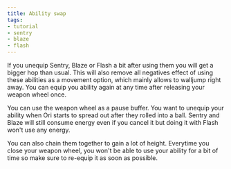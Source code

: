 ```yaml
---
title: Ability swap
tags:
- tutorial
- sentry
- blaze
- flash
---
```


If you unequip Sentry, Blaze or Flash a bit after using them you will get a bigger hop than usual.
This will also remove all negatives effect of using these abilities as a movement option, which mainly allows to walljump right away.
You can equip you ability again at any time after releasing your weapon wheel once.

You can use the weapon wheel as a pause buffer. You want to unequip your ability when Ori starts to spread out after they rolled into a ball.
Sentry and Blaze will still consume energy even if you cancel it but doing it with Flash won't use any energy.

<youtube-video id="gedIikLrifY"></youtube-video>

You can also chain them together to gain a lot of height. Everytime you close your weapon wheel, you won't be able to use your ability for a bit of time so make sure to re-equip it as soon as possible.

<youtube-video id="ylk0c81n4O8"></youtube-video>
